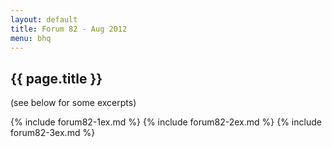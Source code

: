 ```yaml
---
layout: default
title: Forum 82 - Aug 2012
menu: bhq
---
```

## {{ page.title }}

(see below for some excerpts)

{% include forum82-1ex.md %}
{% include forum82-2ex.md %}
{% include forum82-3ex.md %}
